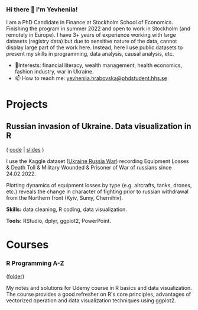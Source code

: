 ### Hi there 👋 I'm Yevheniia!
I am a PhD Candidate in Finance at Stockholm School of Economics. Finishing the program in summer 2022 and open to work in Stockholm (and remotely in Europe). I have 3+ years of experience working with large datasets (registry data) but due to sensitive nature of the data, cannot display large part of the work here. Instead, here I use public datasets to present my skills in programming, data analysis, causal analysis, etc. 

- 🎨Interests: financial literacy, wealth management, health economics, fashion industry, war in Ukraine.
- 📫 How to reach me: yevheniia.hrabovska@phdstudent.hhs.se

# Projects

## Russian invasion of Ukraine. Data visualization in R

( [code](https://github.com/hrabovskazh) | [slides](https://github.com/hrabovskazh) )

I use the Kaggle dataset ([Ukraine Russia War](https://www.kaggle.com/datasets/piterfm/2022-ukraine-russian-war)) recording Equipment Losses & Death Toll & Military Wounded & Prisoner of War of russians since 24.02.2022.

Plotting dynamics of equipment losses by type (e.g. aircrafts, tanks, drones, etc.) reveals the change in character of fighting prior to russian withdrawal from the Northern front (Kyiv, Sumy, Chernihiv).

**Skills:** data cleaning, R coding, data visualization.

**Tools:** RStudio, dplyr, ggplot2, PowerPoint.

# Courses

### R Programming A-Z

([folder](https://github.com/hrabovskazh))

My notes and solutions for Udemy course in R basics and data visualization.
The course provides a good refresher on R's core principles, advantages of vectorized operation and data visualization techniques using ggplot2.
